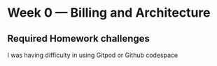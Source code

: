 # Week 0 — Billing and Architecture

## Required Homework challenges

I was having difficulty in using Gitpod or Github codespace
